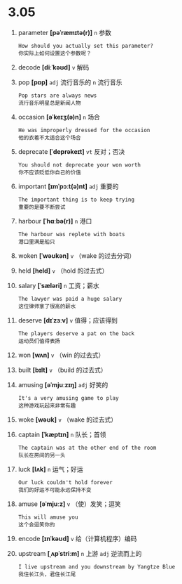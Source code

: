 # 3.05













1. parameter **[pəˈræmɪtə(r)]** `n` 参数
    ```
    How should you actually set this parameter?
    你实际上如何设置这个参数呢？
    ```

2. decode **[diːˈkəʊd]** `v` 解码

3. pop **[pɒp]** `adj` 流行音乐的 `n` 流行音乐
    ```
    Pop stars are always news
    流行音乐明星总是新闻人物
    ```

4. occasion **[əˈkeɪʒ(ə)n]** `n` 场合
    ```
    He was improperly dressed for the occasion
    他的衣着不太适合这个场合
    ```

5. deprecate **[ˈdeprəkeɪt]** `vt` 反对；否决
    ```
    You should not deprecate your won worth
    你不应该贬低你自己的价值
    ```

6. important **[ɪmˈpɔːt(ə)nt]** `adj` 重要的
    ```
    The important thing is to keep trying
    重要的是要不断尝试
    ```

7. harbour **[ˈhɑːbə(r)]** `n` 港口
    ```
    The harbour was replete with boats
    港口里满是船只
    ```

8. woken **[ˈwəʊkən]** `v` （wake 的过去分词）

9. held **[held]** `v` （hold 的过去式）

10. salary **[ˈsæləri]** `n` 工资；薪水
    ```
    The lawyer was paid a huge salary
    这位律师拿了很高的薪水
    ```

11. deserve **[dɪˈzɜːv]** `v` 值得；应该得到
    ```
    The players deserve a pat on the back
    运动员们值得表扬
    ```

12. won **[wʌn]** `v` （win 的过去式）

13. built **[bɪlt]** `v` （build 的过去式）

14. amusing **[əˈmjuːzɪŋ]** `adj` 好笑的
    ```
    It's a very amusing game to play
    这种游戏玩起来非常有趣
    ```

15. woke **[wəʊk]** `v` （wake 的过去式）

16. captain **[ˈkæptɪn]** `n` 队长；首领
    ```
    The captain was at the other end of the room
    队长在房间的另一头
    ```

17. luck **[lʌk]** `n` 运气；好运
    ```
    Our luck couldn't hold forever
    我们的好运不可能永远保持不变
    ```

18. amuse **[əˈmjuːz]** `v` （使）发笑；逗笑
    ```
    This will amuse you
    这个会逗笑你的
    ```

19. encode **[ɪnˈkəʊd]** `v` 给（计算机程序）编码

20. upstream **[ˌʌpˈstriːm]** `n` 上游 `adj` 逆流而上的
    ```
    I live upstream and you downstream by Yangtze Blue
    我住长江头，君住长江尾
    ```
